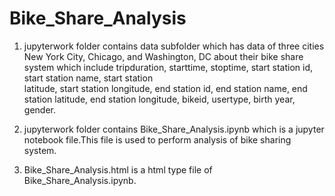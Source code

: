 # Bike_Share_Analysis

1. jupyterwork folder contains data subfolder which has data of three cities New York City, Chicago, and Washington, DC about
      their bike share system which include tripduration, starttime, stoptime, start station id, start station name, start station                   
      latitude, start station longitude, end station id, end station name, end station latitude, end station longitude, bikeid, 
      usertype, birth year, gender.
      
2. jupyterwork folder contains Bike_Share_Analysis.ipynb which is a jupyter notebook file.This file is used to perform analysis of
      bike sharing system.
      
3. Bike_Share_Analysis.html is a html type file of Bike_Share_Analysis.ipynb.      



